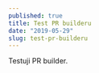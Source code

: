 ```yaml
---
published: true
title: Test PR builderu
date: "2019-05-29"
slug: test-pr-builderu
---
```


Testuji PR builder.
